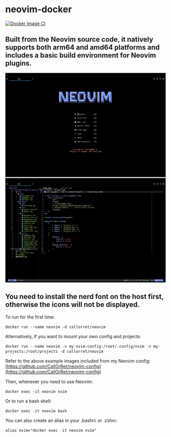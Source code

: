 # neovim-docker
[![Docker Image CI](https://github.com/CallOrRet/neovim-docker/actions/workflows/docker-image.yml/badge.svg)](https://github.com/CallOrRet/neovim-docker/actions/workflows/docker-image.yml)
## Built from the Neovim source code, it natively supports both arm64 and amd64 platforms and includes a basic build environment for Neovim plugins.

![](./img/1.png)
![](./img/2.png)

## You need to install the nerd font on the host first, otherwise the icons will not be displayed.

To run for the first time:
```
docker run --name neovim -d callorret/neovim
```
Alternatively, if you want to mount your own config and projects:
```
docker run --name neovim -v my-nvim-config:/root/.config/nvim -v my-projects:/root/projects -d callorret/neovim
```
Refer to the above example images included from my Neovim config: [https://github.com/CallOrRet/neovim-config](https://github.com/CallOrRet/neovim-config)

Then, whenever you need to use Neovim:
```
docker exec -it neovim nvim
```
Or to run a bash shell:
```
docker exec -it neovim bash
```

You can also create an alias in your .bashrc or .zshrc:
```
alias nvim="docker exec -it neovim nvim"
```
